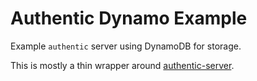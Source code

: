 # Authentic Dynamo Example #

Example `authentic` server using DynamoDB for storage.

This is mostly a thin wrapper around [authentic-server](http://npm.im/authentic-server).
